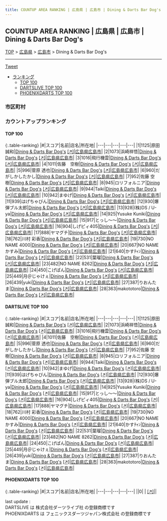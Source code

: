 ```yaml
---
title: COUNTUP AREA RANKING | 広島県 | 広島市 | Dining & Darts Bar Dog's
---
```

## COUNTUP AREA RANKING | 広島県 | 広島市 | Dining & Darts Bar Dog's

[TOP](/darts/rank/) > [広島県](/darts/rank/広島県/) > [広島市](/darts/rank/広島県/広島市/) > Dining & Darts Bar Dog's

___

<a href="https://twitter.com/share?ref_src=twsrc%5Etfw" data-text="COUNTUP AREA RANKING | 広島県広島市Dining & Darts Bar Dog's" class="twitter-share-button" data-hashtags="DARTSLIVE,PHOENIXDARTS,darts,ダーツ" data-show-count="false">Tweet</a>

* [ランキング](#カウントアップランキング)
    * [TOP 100](#top-100)
    * [DARTSLIVE TOP 100](#dartslive-top-100)
    * [PHOENIXDARTS TOP 100](#phoenixdarts-top-100)

### 市区町村

<ul>

</ul>

### カウントアップランキング

#### TOP 100



{:.table-ranking}
|#|スコア|名前|店名|所在地|
|---|---|---|---|---|
|1|1125|<span class="rank-name-dl">原田 誠和</span>|<a href="/darts/rank/shops/e2605fd5ee08d0b5f454cb89828a1cfe.html">Dining & Darts Bar Dog's</a> <a href="https://search.dartslive.com/jp/shop/e2605fd5ee08d0b5f454cb89828a1cfe">[↗]</a>|<a href="/darts/rank/広島県/広島市">広島県広島市</a>|
|2|1073|<span class="rank-name-dl">浜崎祥悟</span>|<a href="/darts/rank/shops/e2605fd5ee08d0b5f454cb89828a1cfe.html">Dining & Darts Bar Dog's</a> <a href="https://search.dartslive.com/jp/shop/e2605fd5ee08d0b5f454cb89828a1cfe">[↗]</a>|<a href="/darts/rank/広島県/広島市">広島県広島市</a>|
|3|1016|<span class="rank-name-dl">飛行機雲</span>|<a href="/darts/rank/shops/e2605fd5ee08d0b5f454cb89828a1cfe.html">Dining & Darts Bar Dog's</a> <a href="https://search.dartslive.com/jp/shop/e2605fd5ee08d0b5f454cb89828a1cfe">[↗]</a>|<a href="/darts/rank/広島県/広島市">広島県広島市</a>|
|4|1011|<span class="rank-name-dl">佐藤　空樹</span>|<a href="/darts/rank/shops/e2605fd5ee08d0b5f454cb89828a1cfe.html">Dining & Darts Bar Dog's</a> <a href="https://search.dartslive.com/jp/shop/e2605fd5ee08d0b5f454cb89828a1cfe">[↗]</a>|<a href="/darts/rank/広島県/広島市">広島県広島市</a>|
|5|996|<span class="rank-name-dl">菅原 透也</span>|<a href="/darts/rank/shops/e2605fd5ee08d0b5f454cb89828a1cfe.html">Dining & Darts Bar Dog's</a> <a href="https://search.dartslive.com/jp/shop/e2605fd5ee08d0b5f454cb89828a1cfe">[↗]</a>|<a href="/darts/rank/広島県/広島市">広島県広島市</a>|
|6|960|<span class="rank-name-dl">だがしかしたかし</span>|<a href="/darts/rank/shops/e2605fd5ee08d0b5f454cb89828a1cfe.html">Dining & Darts Bar Dog's</a> <a href="https://search.dartslive.com/jp/shop/e2605fd5ee08d0b5f454cb89828a1cfe">[↗]</a>|<a href="/darts/rank/広島県/広島市">広島県広島市</a>|
|7|952|<span class="rank-name-dl">佐藤 空樹</span>|<a href="/darts/rank/shops/e2605fd5ee08d0b5f454cb89828a1cfe.html">Dining & Darts Bar Dog's</a> <a href="https://search.dartslive.com/jp/shop/e2605fd5ee08d0b5f454cb89828a1cfe">[↗]</a>|<a href="/darts/rank/広島県/広島市">広島県広島市</a>|
|8|945|<span class="rank-name-dl">ロリフォルニア</span>|<a href="/darts/rank/shops/e2605fd5ee08d0b5f454cb89828a1cfe.html">Dining & Darts Bar Dog's</a> <a href="https://search.dartslive.com/jp/shop/e2605fd5ee08d0b5f454cb89828a1cfe">[↗]</a>|<a href="/darts/rank/広島県/広島市">広島県広島市</a>|
|9|944|<span class="rank-name-dl">Taiki</span>|<a href="/darts/rank/shops/e2605fd5ee08d0b5f454cb89828a1cfe.html">Dining & Darts Bar Dog's</a> <a href="https://search.dartslive.com/jp/shop/e2605fd5ee08d0b5f454cb89828a1cfe">[↗]</a>|<a href="/darts/rank/広島県/広島市">広島県広島市</a>|
|10|942|<span class="rank-name-dl">まゆげ</span>|<a href="/darts/rank/shops/e2605fd5ee08d0b5f454cb89828a1cfe.html">Dining & Darts Bar Dog's</a> <a href="https://search.dartslive.com/jp/shop/e2605fd5ee08d0b5f454cb89828a1cfe">[↗]</a>|<a href="/darts/rank/広島県/広島市">広島県広島市</a>|
|11|939|<span class="rank-name-dl">はげちゃびん</span>|<a href="/darts/rank/shops/e2605fd5ee08d0b5f454cb89828a1cfe.html">Dining & Darts Bar Dog's</a> <a href="https://search.dartslive.com/jp/shop/e2605fd5ee08d0b5f454cb89828a1cfe">[↗]</a>|<a href="/darts/rank/広島県/広島市">広島県広島市</a>|
|12|930|<span class="rank-name-dl">爆弾ブル太郎</span>|<a href="/darts/rank/shops/e2605fd5ee08d0b5f454cb89828a1cfe.html">Dining & Darts Bar Dog's</a> <a href="https://search.dartslive.com/jp/shop/e2605fd5ee08d0b5f454cb89828a1cfe">[↗]</a>|<a href="/darts/rank/広島県/広島市">広島県広島市</a>|
|13|928|<span class="rank-name-dl">(株)DS / U-ya</span>|<a href="/darts/rank/shops/e2605fd5ee08d0b5f454cb89828a1cfe.html">Dining & Darts Bar Dog's</a> <a href="https://search.dartslive.com/jp/shop/e2605fd5ee08d0b5f454cb89828a1cfe">[↗]</a>|<a href="/darts/rank/広島県/広島市">広島県広島市</a>|
|14|925|<span class="rank-name-dl">Yusuke Kuniki</span>|<a href="/darts/rank/shops/e2605fd5ee08d0b5f454cb89828a1cfe.html">Dining & Darts Bar Dog's</a> <a href="https://search.dartslive.com/jp/shop/e2605fd5ee08d0b5f454cb89828a1cfe">[↗]</a>|<a href="/darts/rank/広島県/広島市">広島県広島市</a>|
|15|917|<span class="rank-name-dl">とっし〜〜</span>|<a href="/darts/rank/shops/e2605fd5ee08d0b5f454cb89828a1cfe.html">Dining & Darts Bar Dog's</a> <a href="https://search.dartslive.com/jp/shop/e2605fd5ee08d0b5f454cb89828a1cfe">[↗]</a>|<a href="/darts/rank/広島県/広島市">広島県広島市</a>|
|16|904|<span class="rank-name-dl">しげピィ405</span>|<a href="/darts/rank/shops/e2605fd5ee08d0b5f454cb89828a1cfe.html">Dining & Darts Bar Dog's</a> <a href="https://search.dartslive.com/jp/shop/e2605fd5ee08d0b5f454cb89828a1cfe">[↗]</a>|<a href="/darts/rank/広島県/広島市">広島県広島市</a>|
|17|888|<span class="rank-name-dl">ヤマグチ</span>|<a href="/darts/rank/shops/e2605fd5ee08d0b5f454cb89828a1cfe.html">Dining & Darts Bar Dog's</a> <a href="https://search.dartslive.com/jp/shop/e2605fd5ee08d0b5f454cb89828a1cfe">[↗]</a>|<a href="/darts/rank/広島県/広島市">広島県広島市</a>|
|18|762|<span class="rank-name-dl">川村 彩香</span>|<a href="/darts/rank/shops/e2605fd5ee08d0b5f454cb89828a1cfe.html">Dining & Darts Bar Dog's</a> <a href="https://search.dartslive.com/jp/shop/e2605fd5ee08d0b5f454cb89828a1cfe">[↗]</a>|<a href="/darts/rank/広島県/広島市">広島県広島市</a>|
|19|730|<span class="rank-name-dl">NO NAME 4000</span>|<a href="/darts/rank/shops/e2605fd5ee08d0b5f454cb89828a1cfe.html">Dining & Darts Bar Dog's</a> <a href="https://search.dartslive.com/jp/shop/e2605fd5ee08d0b5f454cb89828a1cfe">[↗]</a>|<a href="/darts/rank/広島県/広島市">広島県広島市</a>|
|20|667|<span class="rank-name-dl">NO NAME かすみ</span>|<a href="/darts/rank/shops/e2605fd5ee08d0b5f454cb89828a1cfe.html">Dining & Darts Bar Dog's</a> <a href="https://search.dartslive.com/jp/shop/e2605fd5ee08d0b5f454cb89828a1cfe">[↗]</a>|<a href="/darts/rank/広島県/広島市">広島県広島市</a>|
|21|640|<span class="rank-name-dl">かすﾁｬﾝ</span>|<a href="/darts/rank/shops/e2605fd5ee08d0b5f454cb89828a1cfe.html">Dining & Darts Bar Dog's</a> <a href="https://search.dartslive.com/jp/shop/e2605fd5ee08d0b5f454cb89828a1cfe">[↗]</a>|<a href="/darts/rank/広島県/広島市">広島県広島市</a>|
|22|531|<span class="rank-name-dl">葉瑠</span>|<a href="/darts/rank/shops/e2605fd5ee08d0b5f454cb89828a1cfe.html">Dining & Darts Bar Dog's</a> <a href="https://search.dartslive.com/jp/shop/e2605fd5ee08d0b5f454cb89828a1cfe">[↗]</a>|<a href="/darts/rank/広島県/広島市">広島県広島市</a>|
|23|482|<span class="rank-name-dl">NO NAME 8262</span>|<a href="/darts/rank/shops/e2605fd5ee08d0b5f454cb89828a1cfe.html">Dining & Darts Bar Dog's</a> <a href="https://search.dartslive.com/jp/shop/e2605fd5ee08d0b5f454cb89828a1cfe">[↗]</a>|<a href="/darts/rank/広島県/広島市">広島県広島市</a>|
|24|450|<span class="rank-name-dl">こげぱん</span>|<a href="/darts/rank/shops/e2605fd5ee08d0b5f454cb89828a1cfe.html">Dining & Darts Bar Dog's</a> <a href="https://search.dartslive.com/jp/shop/e2605fd5ee08d0b5f454cb89828a1cfe">[↗]</a>|<a href="/darts/rank/広島県/広島市">広島県広島市</a>|
|25|449|<span class="rank-name-dl">月＠じゃけぇ</span>|<a href="/darts/rank/shops/e2605fd5ee08d0b5f454cb89828a1cfe.html">Dining & Darts Bar Dog's</a> <a href="https://search.dartslive.com/jp/shop/e2605fd5ee08d0b5f454cb89828a1cfe">[↗]</a>|<a href="/darts/rank/広島県/広島市">広島県広島市</a>|
|26|439|<span class="rank-name-dl">yuki</span>|<a href="/darts/rank/shops/e2605fd5ee08d0b5f454cb89828a1cfe.html">Dining & Darts Bar Dog's</a> <a href="https://search.dartslive.com/jp/shop/e2605fd5ee08d0b5f454cb89828a1cfe">[↗]</a>|<a href="/darts/rank/広島県/広島市">広島県広島市</a>|
|27|387|<span class="rank-name-dl">りおんたま</span>|<a href="/darts/rank/shops/e2605fd5ee08d0b5f454cb89828a1cfe.html">Dining & Darts Bar Dog's</a> <a href="https://search.dartslive.com/jp/shop/e2605fd5ee08d0b5f454cb89828a1cfe">[↗]</a>|<a href="/darts/rank/広島県/広島市">広島県広島市</a>|
|28|363|<span class="rank-name-dl">makototoro</span>|<a href="/darts/rank/shops/e2605fd5ee08d0b5f454cb89828a1cfe.html">Dining & Darts Bar Dog's</a> <a href="https://search.dartslive.com/jp/shop/e2605fd5ee08d0b5f454cb89828a1cfe">[↗]</a>|<a href="/darts/rank/広島県/広島市">広島県広島市</a>|


#### DARTSLIVE TOP 100



{:.table-ranking}
|#|スコア|名前|店名|所在地|
|---|---|---|---|---|
|1|1125|<span class="rank-name-dl">原田 誠和</span>|<a href="/darts/rank/shops/e2605fd5ee08d0b5f454cb89828a1cfe.html">Dining & Darts Bar Dog's</a> <a href="https://search.dartslive.com/jp/shop/e2605fd5ee08d0b5f454cb89828a1cfe">[↗]</a>|<a href="/darts/rank/広島県/広島市">広島県広島市</a>|
|2|1073|<span class="rank-name-dl">浜崎祥悟</span>|<a href="/darts/rank/shops/e2605fd5ee08d0b5f454cb89828a1cfe.html">Dining & Darts Bar Dog's</a> <a href="https://search.dartslive.com/jp/shop/e2605fd5ee08d0b5f454cb89828a1cfe">[↗]</a>|<a href="/darts/rank/広島県/広島市">広島県広島市</a>|
|3|1016|<span class="rank-name-dl">飛行機雲</span>|<a href="/darts/rank/shops/e2605fd5ee08d0b5f454cb89828a1cfe.html">Dining & Darts Bar Dog's</a> <a href="https://search.dartslive.com/jp/shop/e2605fd5ee08d0b5f454cb89828a1cfe">[↗]</a>|<a href="/darts/rank/広島県/広島市">広島県広島市</a>|
|4|1011|<span class="rank-name-dl">佐藤　空樹</span>|<a href="/darts/rank/shops/e2605fd5ee08d0b5f454cb89828a1cfe.html">Dining & Darts Bar Dog's</a> <a href="https://search.dartslive.com/jp/shop/e2605fd5ee08d0b5f454cb89828a1cfe">[↗]</a>|<a href="/darts/rank/広島県/広島市">広島県広島市</a>|
|5|996|<span class="rank-name-dl">菅原 透也</span>|<a href="/darts/rank/shops/e2605fd5ee08d0b5f454cb89828a1cfe.html">Dining & Darts Bar Dog's</a> <a href="https://search.dartslive.com/jp/shop/e2605fd5ee08d0b5f454cb89828a1cfe">[↗]</a>|<a href="/darts/rank/広島県/広島市">広島県広島市</a>|
|6|960|<span class="rank-name-dl">だがしかしたかし</span>|<a href="/darts/rank/shops/e2605fd5ee08d0b5f454cb89828a1cfe.html">Dining & Darts Bar Dog's</a> <a href="https://search.dartslive.com/jp/shop/e2605fd5ee08d0b5f454cb89828a1cfe">[↗]</a>|<a href="/darts/rank/広島県/広島市">広島県広島市</a>|
|7|952|<span class="rank-name-dl">佐藤 空樹</span>|<a href="/darts/rank/shops/e2605fd5ee08d0b5f454cb89828a1cfe.html">Dining & Darts Bar Dog's</a> <a href="https://search.dartslive.com/jp/shop/e2605fd5ee08d0b5f454cb89828a1cfe">[↗]</a>|<a href="/darts/rank/広島県/広島市">広島県広島市</a>|
|8|945|<span class="rank-name-dl">ロリフォルニア</span>|<a href="/darts/rank/shops/e2605fd5ee08d0b5f454cb89828a1cfe.html">Dining & Darts Bar Dog's</a> <a href="https://search.dartslive.com/jp/shop/e2605fd5ee08d0b5f454cb89828a1cfe">[↗]</a>|<a href="/darts/rank/広島県/広島市">広島県広島市</a>|
|9|944|<span class="rank-name-dl">Taiki</span>|<a href="/darts/rank/shops/e2605fd5ee08d0b5f454cb89828a1cfe.html">Dining & Darts Bar Dog's</a> <a href="https://search.dartslive.com/jp/shop/e2605fd5ee08d0b5f454cb89828a1cfe">[↗]</a>|<a href="/darts/rank/広島県/広島市">広島県広島市</a>|
|10|942|<span class="rank-name-dl">まゆげ</span>|<a href="/darts/rank/shops/e2605fd5ee08d0b5f454cb89828a1cfe.html">Dining & Darts Bar Dog's</a> <a href="https://search.dartslive.com/jp/shop/e2605fd5ee08d0b5f454cb89828a1cfe">[↗]</a>|<a href="/darts/rank/広島県/広島市">広島県広島市</a>|
|11|939|<span class="rank-name-dl">はげちゃびん</span>|<a href="/darts/rank/shops/e2605fd5ee08d0b5f454cb89828a1cfe.html">Dining & Darts Bar Dog's</a> <a href="https://search.dartslive.com/jp/shop/e2605fd5ee08d0b5f454cb89828a1cfe">[↗]</a>|<a href="/darts/rank/広島県/広島市">広島県広島市</a>|
|12|930|<span class="rank-name-dl">爆弾ブル太郎</span>|<a href="/darts/rank/shops/e2605fd5ee08d0b5f454cb89828a1cfe.html">Dining & Darts Bar Dog's</a> <a href="https://search.dartslive.com/jp/shop/e2605fd5ee08d0b5f454cb89828a1cfe">[↗]</a>|<a href="/darts/rank/広島県/広島市">広島県広島市</a>|
|13|928|<span class="rank-name-dl">(株)DS / U-ya</span>|<a href="/darts/rank/shops/e2605fd5ee08d0b5f454cb89828a1cfe.html">Dining & Darts Bar Dog's</a> <a href="https://search.dartslive.com/jp/shop/e2605fd5ee08d0b5f454cb89828a1cfe">[↗]</a>|<a href="/darts/rank/広島県/広島市">広島県広島市</a>|
|14|925|<span class="rank-name-dl">Yusuke Kuniki</span>|<a href="/darts/rank/shops/e2605fd5ee08d0b5f454cb89828a1cfe.html">Dining & Darts Bar Dog's</a> <a href="https://search.dartslive.com/jp/shop/e2605fd5ee08d0b5f454cb89828a1cfe">[↗]</a>|<a href="/darts/rank/広島県/広島市">広島県広島市</a>|
|15|917|<span class="rank-name-dl">とっし〜〜</span>|<a href="/darts/rank/shops/e2605fd5ee08d0b5f454cb89828a1cfe.html">Dining & Darts Bar Dog's</a> <a href="https://search.dartslive.com/jp/shop/e2605fd5ee08d0b5f454cb89828a1cfe">[↗]</a>|<a href="/darts/rank/広島県/広島市">広島県広島市</a>|
|16|904|<span class="rank-name-dl">しげピィ405</span>|<a href="/darts/rank/shops/e2605fd5ee08d0b5f454cb89828a1cfe.html">Dining & Darts Bar Dog's</a> <a href="https://search.dartslive.com/jp/shop/e2605fd5ee08d0b5f454cb89828a1cfe">[↗]</a>|<a href="/darts/rank/広島県/広島市">広島県広島市</a>|
|17|888|<span class="rank-name-dl">ヤマグチ</span>|<a href="/darts/rank/shops/e2605fd5ee08d0b5f454cb89828a1cfe.html">Dining & Darts Bar Dog's</a> <a href="https://search.dartslive.com/jp/shop/e2605fd5ee08d0b5f454cb89828a1cfe">[↗]</a>|<a href="/darts/rank/広島県/広島市">広島県広島市</a>|
|18|762|<span class="rank-name-dl">川村 彩香</span>|<a href="/darts/rank/shops/e2605fd5ee08d0b5f454cb89828a1cfe.html">Dining & Darts Bar Dog's</a> <a href="https://search.dartslive.com/jp/shop/e2605fd5ee08d0b5f454cb89828a1cfe">[↗]</a>|<a href="/darts/rank/広島県/広島市">広島県広島市</a>|
|19|730|<span class="rank-name-dl">NO NAME 4000</span>|<a href="/darts/rank/shops/e2605fd5ee08d0b5f454cb89828a1cfe.html">Dining & Darts Bar Dog's</a> <a href="https://search.dartslive.com/jp/shop/e2605fd5ee08d0b5f454cb89828a1cfe">[↗]</a>|<a href="/darts/rank/広島県/広島市">広島県広島市</a>|
|20|667|<span class="rank-name-dl">NO NAME かすみ</span>|<a href="/darts/rank/shops/e2605fd5ee08d0b5f454cb89828a1cfe.html">Dining & Darts Bar Dog's</a> <a href="https://search.dartslive.com/jp/shop/e2605fd5ee08d0b5f454cb89828a1cfe">[↗]</a>|<a href="/darts/rank/広島県/広島市">広島県広島市</a>|
|21|640|<span class="rank-name-dl">かすﾁｬﾝ</span>|<a href="/darts/rank/shops/e2605fd5ee08d0b5f454cb89828a1cfe.html">Dining & Darts Bar Dog's</a> <a href="https://search.dartslive.com/jp/shop/e2605fd5ee08d0b5f454cb89828a1cfe">[↗]</a>|<a href="/darts/rank/広島県/広島市">広島県広島市</a>|
|22|531|<span class="rank-name-dl">葉瑠</span>|<a href="/darts/rank/shops/e2605fd5ee08d0b5f454cb89828a1cfe.html">Dining & Darts Bar Dog's</a> <a href="https://search.dartslive.com/jp/shop/e2605fd5ee08d0b5f454cb89828a1cfe">[↗]</a>|<a href="/darts/rank/広島県/広島市">広島県広島市</a>|
|23|482|<span class="rank-name-dl">NO NAME 8262</span>|<a href="/darts/rank/shops/e2605fd5ee08d0b5f454cb89828a1cfe.html">Dining & Darts Bar Dog's</a> <a href="https://search.dartslive.com/jp/shop/e2605fd5ee08d0b5f454cb89828a1cfe">[↗]</a>|<a href="/darts/rank/広島県/広島市">広島県広島市</a>|
|24|450|<span class="rank-name-dl">こげぱん</span>|<a href="/darts/rank/shops/e2605fd5ee08d0b5f454cb89828a1cfe.html">Dining & Darts Bar Dog's</a> <a href="https://search.dartslive.com/jp/shop/e2605fd5ee08d0b5f454cb89828a1cfe">[↗]</a>|<a href="/darts/rank/広島県/広島市">広島県広島市</a>|
|25|449|<span class="rank-name-dl">月＠じゃけぇ</span>|<a href="/darts/rank/shops/e2605fd5ee08d0b5f454cb89828a1cfe.html">Dining & Darts Bar Dog's</a> <a href="https://search.dartslive.com/jp/shop/e2605fd5ee08d0b5f454cb89828a1cfe">[↗]</a>|<a href="/darts/rank/広島県/広島市">広島県広島市</a>|
|26|439|<span class="rank-name-dl">yuki</span>|<a href="/darts/rank/shops/e2605fd5ee08d0b5f454cb89828a1cfe.html">Dining & Darts Bar Dog's</a> <a href="https://search.dartslive.com/jp/shop/e2605fd5ee08d0b5f454cb89828a1cfe">[↗]</a>|<a href="/darts/rank/広島県/広島市">広島県広島市</a>|
|27|387|<span class="rank-name-dl">りおんたま</span>|<a href="/darts/rank/shops/e2605fd5ee08d0b5f454cb89828a1cfe.html">Dining & Darts Bar Dog's</a> <a href="https://search.dartslive.com/jp/shop/e2605fd5ee08d0b5f454cb89828a1cfe">[↗]</a>|<a href="/darts/rank/広島県/広島市">広島県広島市</a>|
|28|363|<span class="rank-name-dl">makototoro</span>|<a href="/darts/rank/shops/e2605fd5ee08d0b5f454cb89828a1cfe.html">Dining & Darts Bar Dog's</a> <a href="https://search.dartslive.com/jp/shop/e2605fd5ee08d0b5f454cb89828a1cfe">[↗]</a>|<a href="/darts/rank/広島県/広島市">広島県広島市</a>|


#### PHOENIXDARTS TOP 100



{:.table-ranking}
|#|スコア|名前|店名|所在地|
|---|---|---|---|---|
||0|<span class="rank-name-dl"> </span>|<a href="/darts/rank/shops/.html"></a> <a href="">[↗]</a>|<a href="/darts/rank//"></a>|


<div class="footer border-top border-gray-light mt-5 pt-3 text-right text-gray">
    last update : <span style="font-weight: italic" id="foot_last_modified"></span><br />
    DARTSLIVE は 株式会社ダーツライブ社 の登録商標です<br />
    PHOENIXDARTS は フェニックスダーツジャパン株式会社 の登録商標です<br />
</div>

<script src="https://cdnjs.cloudflare.com/ajax/libs/jquery.tablesorter/2.31.3/js/jquery.tablesorter.min.js" integrity="sha512-qzgd5cYSZcosqpzpn7zF2ZId8f/8CHmFKZ8j7mU4OUXTNRd5g+ZHBPsgKEwoqxCtdQvExE5LprwwPAgoicguNg==" crossorigin="anonymous" referrerpolicy="no-referrer"></script>
<link rel="stylesheet" href="https://cdnjs.cloudflare.com/ajax/libs/jquery.tablesorter/2.31.3/css/theme.default.min.css" integrity="sha512-wghhOJkjQX0Lh3NSWvNKeZ0ZpNn+SPVXX1Qyc9OCaogADktxrBiBdKGDoqVUOyhStvMBmJQ8ZdMHiR3wuEq8+w==" crossorigin="anonymous" referrerpolicy="no-referrer" />
<script>
$(function() {
    $(".table-ranking").tablesorter({sortList:[[0, 0]]});
    $("#foot_last_modified").text(formatDate(new Date(document.lastModified), 'yyyy-MM-dd HH:mm:ss'));
});
</script>

<script async src="https://platform.twitter.com/widgets.js" charset="utf-8"></script>